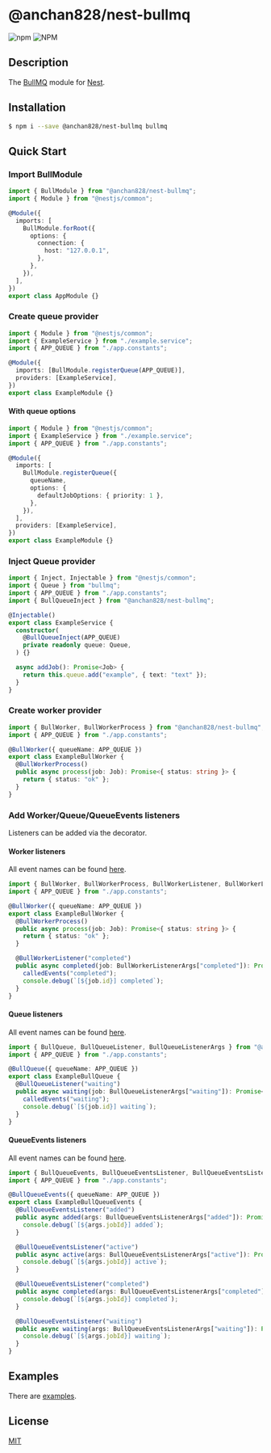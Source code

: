 # @anchan828/nest-bullmq

![npm](https://img.shields.io/npm/v/@anchan828/nest-bullmq.svg)
![NPM](https://img.shields.io/npm/l/@anchan828/nest-bullmq.svg)

## Description

The [BullMQ](https://github.com/taskforcesh/bullmq) module for [Nest](https://github.com/nestjs/nest).

## Installation

```bash
$ npm i --save @anchan828/nest-bullmq bullmq
```

## Quick Start

### Import BullModule

```ts
import { BullModule } from "@anchan828/nest-bullmq";
import { Module } from "@nestjs/common";

@Module({
  imports: [
    BullModule.forRoot({
      options: {
        connection: {
          host: "127.0.0.1",
        },
      },
    }),
  ],
})
export class AppModule {}
```

### Create queue provider

```ts
import { Module } from "@nestjs/common";
import { ExampleService } from "./example.service";
import { APP_QUEUE } from "./app.constants";

@Module({
  imports: [BullModule.registerQueue(APP_QUEUE)],
  providers: [ExampleService],
})
export class ExampleModule {}
```

#### With queue options

```ts
import { Module } from "@nestjs/common";
import { ExampleService } from "./example.service";
import { APP_QUEUE } from "./app.constants";

@Module({
  imports: [
    BullModule.registerQueue({
      queueName,
      options: {
        defaultJobOptions: { priority: 1 },
      },
    }),
  ],
  providers: [ExampleService],
})
export class ExampleModule {}
```

### Inject Queue provider

```ts
import { Inject, Injectable } from "@nestjs/common";
import { Queue } from "bullmq";
import { APP_QUEUE } from "./app.constants";
import { BullQueueInject } from "@anchan828/nest-bullmq";

@Injectable()
export class ExampleService {
  constructor(
    @BullQueueInject(APP_QUEUE)
    private readonly queue: Queue,
  ) {}

  async addJob(): Promise<Job> {
    return this.queue.add("example", { text: "text" });
  }
}
```

### Create worker provider

```ts
import { BullWorker, BullWorkerProcess } from "@anchan828/nest-bullmq";
import { APP_QUEUE } from "./app.constants";

@BullWorker({ queueName: APP_QUEUE })
export class ExampleBullWorker {
  @BullWorkerProcess()
  public async process(job: Job): Promise<{ status: string }> {
    return { status: "ok" };
  }
}
```

### Add Worker/Queue/QueueEvents listeners

Listeners can be added via the decorator.

#### Worker listeners

All event names can be found [here](https://github.com/taskforcesh/bullmq/blob/6ded7bae22b0f369ebb68960d48780f547d43346/src/classes/worker.ts#L31).

```ts
import { BullWorker, BullWorkerProcess, BullWorkerListener, BullWorkerListenerArgs } from "@anchan828/nest-bullmq";
import { APP_QUEUE } from "./app.constants";

@BullWorker({ queueName: APP_QUEUE })
export class ExampleBullWorker {
  @BullWorkerProcess()
  public async process(job: Job): Promise<{ status: string }> {
    return { status: "ok" };
  }

  @BullWorkerListener("completed")
  public async completed(job: BullWorkerListenerArgs["completed"]): Promise<void> {
    calledEvents("completed");
    console.debug(`[${job.id}] completed`);
  }
}
```

#### Queue listeners

All event names can be found [here](https://github.com/taskforcesh/bullmq/blob/6ded7bae22b0f369ebb68960d48780f547d43346/src/classes/queue.ts#L11).

```ts
import { BullQueue, BullQueueListener, BullQueueListenerArgs } from "@anchan828/nest-bullmq";
import { APP_QUEUE } from "./app.constants";

@BullQueue({ queueName: APP_QUEUE })
export class ExampleBullQueue {
  @BullQueueListener("waiting")
  public async waiting(job: BullQueueListenerArgs["waiting"]): Promise<void> {
    calledEvents("waiting");
    console.debug(`[${job.id}] waiting`);
  }
}
```

#### QueueEvents listeners

All event names can be found [here](https://github.com/taskforcesh/bullmq/blob/6ded7bae22b0f369ebb68960d48780f547d43346/src/classes/queue-events.ts#L12).

```ts
import { BullQueueEvents, BullQueueEventsListener, BullQueueEventsListenerArgs } from "@anchan828/nest-bullmq";
import { APP_QUEUE } from "./app.constants";

@BullQueueEvents({ queueName: APP_QUEUE })
export class ExampleBullQueueEvents {
  @BullQueueEventsListener("added")
  public async added(args: BullQueueEventsListenerArgs["added"]): Promise<void> {
    console.debug(`[${args.jobId}] added`);
  }

  @BullQueueEventsListener("active")
  public async active(args: BullQueueEventsListenerArgs["active"]): Promise<void> {
    console.debug(`[${args.jobId}] active`);
  }

  @BullQueueEventsListener("completed")
  public async completed(args: BullQueueEventsListenerArgs["completed"]): Promise<void> {
    console.debug(`[${args.jobId}] completed`);
  }

  @BullQueueEventsListener("waiting")
  public async waiting(args: BullQueueEventsListenerArgs["waiting"]): Promise<void> {
    console.debug(`[${args.jobId}] waiting`);
  }
}
```

## Examples

There are [examples](./src/examples).

## License

[MIT](LICENSE)
